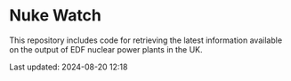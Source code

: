 # Nuke Watch

This repository includes code for retrieving the latest information available on the output of EDF nuclear power plants in the UK.

Last updated: 2024-08-20 12:18